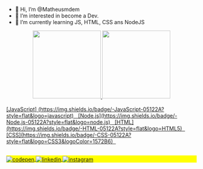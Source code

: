 - 👋 Hi, I’m @Matheusmdem
- 👀 I’m interested in become a Dev.
- 🌱 I’m currently learning JS, HTML, CSS ans NodeJS

<div align="center">
  <a href="https://github.com/Matheusmdem">
  <img height="180em" src="https://github-readme-stats.vercel.app/api?username=Matheusmdem&show_icons=true&theme=dark&include_all_commits=true&count_private=true"/>
  <img height="180em" src="https://github-readme-stats.vercel.app/api/top-langs/?username=Matheusmdem&layout=compact&langs_count=7&theme=dark"/>
</div>

<div style="display: inline_block"><br>
[JavaScript] (https://img.shields.io/badge/-JavaScript-05122A?style=flat&logo=javascript) &nbsp;
[Node.js](https://img.shields.io/badge/-Node.js-05122A?style=flat&logo=node.js) &nbsp;
[HTML](https://img.shields.io/badge/-HTML-05122A?style=flat&logo=HTML5) &nbsp;
[CSS](https://img.shields.io/badge/-CSS-05122A?style=flat&logo=CSS3&logoColor=1572B6) &nbsp;
</div>
  
  ##
 
</div>
<p align="left" style="background:yellow">
<a href="https://codepen.io/matheusmdem" target="_blank">
  <img align="center" src="https://img.shields.io/badge/-Matheus Melo-05122A?style=flat&logo=codepen" alt="codepen"/>
</a>
<a href="https://www.linkedin.com/in/matheus-medeiros-de-melo-631546193" target="_blank">
  <img align="center" src="https://img.shields.io/badge/-Matheus Melo-05122A?style=flat&logo=linkedin" alt="linkedin"/>
</a>
<a href="https://www.instagram.com/matheusmdem" target="_blank">
 <img align="center" src="https://img.shields.io/badge/-Matheus Melo-05122A?style=flat&logo=instagram" alt="instagram"/>
</a>
</p>
